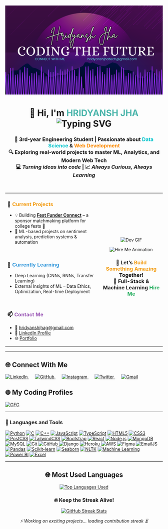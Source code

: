 ![Banner](Github%20Banner.png)

<h1 align="center">
  👋 Hi, I'm <span style="color:#4db6ac;"><b>HRIDYANSH JHA</b></span>
  <br/>
  <img src="https://readme-typing-svg.demolab.com/?lines=Aspiring+ML+Engineer;Full-Stack+Developer;Open+Source+Contributor;Always+Learning!&center=true&width=500&height=60&color=050e99&vCenter=true&size=34" alt="Typing SVG">
</h1>


<h3 align="center">
  🚀 3rd-year Engineering Student | Passionate about <span style="color:#00c4cc"><b>Data Science</b></span> & <span style="color:#fc8a00"><b>Web Development</b></span> <br/>
  🔍 Exploring real-world projects to master <b>ML, Analytics, and Modern Web Tech</b> <br/>
  💻 <em>Turning ideas into code</em> | 📈 <em>Always Curious, Always Learning</em>
</h3>

<br/>

<table>
  <tr>
    <td width="60%" valign="top">

  <h3>🔭 <span style="color:#f39c12;">Current Projects</span></h3>

  - 💡 Building <a href="https://github.com/HridyanshJha/fest-funder-connect"><strong>Fest Funder Connect</strong></a> – a sponsor matchmaking platform for college fests 🚀  
  - 🧠 ML-based projects on sentiment analysis, prediction systems & automation

  <br/>

  <h3>🌱 <span style="color:#3498db;">Currently Learning</span></h3>

  - Deep Learning (CNNs, RNNs, Transfer Learning)
  - External Insights of ML – Data Ethics, Optimization, Real-time Deployment

  <br/>

  <h3>📫 <span style="color:#9b59b6;">Contact Me</span></h3>

  - 📧 <a href="mailto:hridyanshjhatech@gmail.com">hridyanshjhag@gmail.com</a>
  - 🔗 <a href="https://www.linkedin.com/in/hridyansh-j-b8a165260/">LinkedIn Profile</a>
  - 🌐 <a href="https://hridyansh-jha-portfolio.netlify.app/">Portfolio</a>

  </td>

  <td align="center" width="40%">
    <img src="https://user-images.githubusercontent.com/74038190/212749171-b84692a8-2b04-4e3b-93ca-ac14705da224.gif" alt="Dev GIF" width="350" />
    <br/>
    
<p align="center">
  <img src="https://media.tenor.com/LDP8ZB7gojsAAAAM/multiversx-x.gif" width="300" alt="Hire Me Animation" />
</p>

<h3 align="center">
  🚀 Let’s <span style="color:#f39c12;"><strong>Build Something Amazing</strong></span> Together!<br/>
  💼 Full-Stack & Machine Learning <span style="color:#27ae60;"><strong>Hire Me</strong></span>
</h3>

  </td>
  </tr>
</table>

---

<h2 align="left">🌐 Connect With Me</h2>

<p align="left">
  <a href="https://www.linkedin.com/in/hridyansh-j-b8a165260/" target="__blank">
    <img src="https://skillicons.dev/icons?i=linkedin" height="50" alt="LinkedIn" />
  </a>
  &nbsp;&nbsp;&nbsp;&nbsp;
  <a href="https://github.com/HridyanshJha" target="__blank">
    <img src="https://skillicons.dev/icons?i=github" height="50" alt="GitHub" />
  </a>
  &nbsp;&nbsp;&nbsp;&nbsp;
  <a href="https://instagram.com/hridyanshjha" target="__blank">
    <img src="https://skillicons.dev/icons?i=instagram" height="50" alt="Instagram" />
  </a>
  &nbsp;&nbsp;&nbsp;&nbsp;
  <a href="https://twitter.com/hridyanshjha" target="__blank">
    <img src="https://skillicons.dev/icons?i=twitter" height="50" alt="Twitter" />
  </a>
  &nbsp;&nbsp;&nbsp;&nbsp;
  <a href="mailto:hridyanshjhatech@gmail.com" target="__blank">
    <img src="https://skillicons.dev/icons?i=gmail" height="50" alt="Gmail" />
  </a>
</p>


  
## 🌐 My Coding Profiles
  <a href="https://auth.geeksforgeeks.org/user/hridyansh_jha/profile" target="_blank">
    <img src="https://upload.wikimedia.org/wikipedia/commons/4/43/GeeksforGeeks.svg" height="30" alt="GFG" />
  </a>
</p>

---


### 🚀 Languages and Tools

[![Python](https://img.shields.io/badge/Python-3776AB?style=for-the-badge&logo=python&logoColor=white)](https://www.python.org)
[![C](https://img.shields.io/badge/C-00599C?style=for-the-badge&logo=c&logoColor=white)](https://www.cprogramming.com/)
[![C++](https://img.shields.io/badge/C++-00599C?style=for-the-badge&logo=cplusplus&logoColor=white)](https://www.w3schools.com/cpp/)
[![JavaScript](https://img.shields.io/badge/JavaScript-F7DF1E?style=for-the-badge&logo=javascript&logoColor=black)](https://developer.mozilla.org/en-US/docs/Web/JavaScript)
[![TypeScript](https://img.shields.io/badge/TypeScript-3178C6?style=for-the-badge&logo=typescript&logoColor=white)](https://www.typescriptlang.org)
[![HTML5](https://img.shields.io/badge/HTML5-E34F26?style=for-the-badge&logo=html5&logoColor=white)](https://developer.mozilla.org/en-US/docs/Web/HTML)
[![CSS3](https://img.shields.io/badge/CSS3-1572B6?style=for-the-badge&logo=css3&logoColor=white)](https://developer.mozilla.org/en-US/docs/Web/CSS)
[![PostCSS](https://img.shields.io/badge/PostCSS-DD3A0A?style=for-the-badge&logo=postcss&logoColor=white)](https://postcss.org/)
[![TailwindCSS](https://img.shields.io/badge/TailwindCSS-06B6D4?style=for-the-badge&logo=tailwindcss&logoColor=white)](https://tailwindcss.com)
[![Bootstrap](https://img.shields.io/badge/Bootstrap-7952B3?style=for-the-badge&logo=bootstrap&logoColor=white)](https://getbootstrap.com/)
[![React](https://img.shields.io/badge/React-20232A?style=for-the-badge&logo=react&logoColor=61DAFB)](https://reactjs.org/)
[![Node.js](https://img.shields.io/badge/Node.js-339933?style=for-the-badge&logo=nodedotjs&logoColor=white)](https://nodejs.org)
[![MongoDB](https://img.shields.io/badge/MongoDB-47A248?style=for-the-badge&logo=mongodb&logoColor=white)](https://www.mongodb.com/)
[![MySQL](https://img.shields.io/badge/MySQL-005C84?style=for-the-badge&logo=mysql&logoColor=white)](https://www.mysql.com/)
[![Git](https://img.shields.io/badge/Git-F05032?style=for-the-badge&logo=git&logoColor=white)](https://git-scm.com/)
[![GitHub](https://img.shields.io/badge/GitHub-181717?style=for-the-badge&logo=github&logoColor=white)](https://github.com/)
[![Django](https://img.shields.io/badge/Django-092E20?style=for-the-badge&logo=django&logoColor=white)](https://www.djangoproject.com/)
[![Heroku](https://img.shields.io/badge/Heroku-430098?style=for-the-badge&logo=heroku&logoColor=white)](https://heroku.com)
[![AWS](https://img.shields.io/badge/AWS-232F3E?style=for-the-badge&logo=amazonaws&logoColor=white)](https://aws.amazon.com)
[![Figma](https://img.shields.io/badge/Figma-F24E1E?style=for-the-badge&logo=figma&logoColor=white)](https://www.figma.com/)
[![EmailJS](https://img.shields.io/badge/EmailJS-3333CC?style=for-the-badge&logo=gmail&logoColor=white)](https://www.emailjs.com/)
[![Pandas](https://img.shields.io/badge/Pandas-150458?style=for-the-badge&logo=pandas&logoColor=white)](https://pandas.pydata.org/)
[![Scikit-learn](https://img.shields.io/badge/Scikit--learn-F7931E?style=for-the-badge&logo=scikitlearn&logoColor=white)](https://scikit-learn.org/)
[![Seaborn](https://img.shields.io/badge/Seaborn-3776AB?style=for-the-badge&logo=python&logoColor=white)](https://seaborn.pydata.org/)
[![NLTK](https://img.shields.io/badge/NLTK-009688?style=for-the-badge&logo=python&logoColor=white)](https://www.nltk.org/)
[![Machine Learning](https://img.shields.io/badge/Machine%20Learning-0A192F?style=for-the-badge&logo=AI&logoColor=white)](https://en.wikipedia.org/wiki/Machine_learning)
[![Power BI](https://img.shields.io/badge/Power%20BI-F2C811?style=for-the-badge&logo=powerbi&logoColor=black)](https://powerbi.microsoft.com/)
[![Excel](https://img.shields.io/badge/Excel-217346?style=for-the-badge&logo=microsoftexcel&logoColor=white)](https://www.microsoft.com/en-us/microsoft-365/excel)


---

<h2 align="center">🌐 Most Used Languages</h2>

<p align="center">
  <a href="https://github.com/hridyanshjha">
    <img 
      src="https://github-readme-stats.vercel.app/api/top-langs/?username=hridyanshjha&layout=compact&langs_count=10&theme=radical&bg_color=000000&title_color=00E676&text_color=ffffff&icon_color=4DB6AC&border_radius=10"
      alt="Top Languages Used"
      width="70%"
    />
  </a>
</p>


<!-- GitHub Streak Stats with better loading experience -->
<h3 align="center">🔥 Keep the Streak Alive!</h3>

<p align="center">
  <a href="https://github.com/hridyanshjha">
    <picture>
      <source media="(prefers-color-scheme: dark)" srcset="https://github-readme-streak-stats.herokuapp.com?user=hridyanshjha&theme=tokyonight&hide_border=true&date_format=M%20j%5B%2C%20Y%5D"/>
      <img src="https://github-readme-streak-stats.herokuapp.com?user=hridyanshjha&theme=default&hide_border=true&date_format=M%20j%5B%2C%20Y%5D" alt="GitHub Streak Stats" />
    </picture>
  </a>
</p>

<!-- Fallback for slow loading -->
<p align="center">
  <em>⚡ Working on exciting projects... loading contribution streak ⏳</em>
</p>

